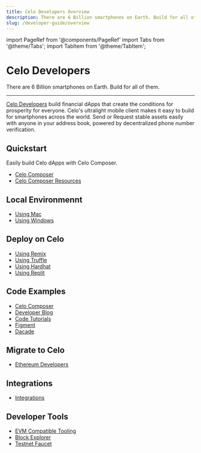 ```yaml
---
title: Celo Developers Overview
description: There are 6 Billion smartphones on Earth. Build for all of them.
slug: /developer-guide/overview
---
```


import PageRef from '@components/PageRef'
import Tabs from '@theme/Tabs';
import TabItem from '@theme/TabItem';

# Celo Developers

There are 6 Billion smartphones on Earth. Build for all of them.

---

[Celo Developers](https://celo.org/developers) build financial dApps that create the conditions for prosperity for everyone. Celo's ultralight mobile client makes it easy to build for smartphones across the world. Send or Request stable assets easily with anyone in your address book, powered by decentralized phone number verification.

## Quickstart

Easily build Celo dApps with Celo Composer.

- [Celo Composer](https://github.com/celo-org/celo-composer)
- [Celo Composer Resources](/blog/tags/composer)

## Local Environmennt

- [Using Mac](/developer-resources/using-mac)
- [Using Windows](/developer-guide/start/develop-on-windows)

## Deploy on Celo

- [Using Remix](/developer-resources/deploy-remix)
- [Using Truffle](/developer-resources/deploy-truffle)
- [Using Hardhat](/developer-resources/deploy-hardhat)
- [Using Replit](/developer-resources/deploy-replit)

## Code Examples

- [Celo Composer](https://github.com/celo-org/celo-composer#celo-composer)
- [Developer Blog](https://medium.com/celodevelopers)
- [Code Tutorials](blog)
- [Figment](https://learn.figment.io/protocols/celo)
- [Dacade](https://dacade.org/communities/celo)

## Migrate to Celo

- [Ethereum Developers](/developer-guide/celo-for-eth-devs)

## Integrations

- [Integrations](/developer-guide/integrations)

## Developer Tools

- [EVM Compatible Tooling](/learn/evm-compatible-tooling)
- [Block Explorer](https://explorer.celo.org/)
- [Testnet Faucet](https://celo.org/developers/faucet)
